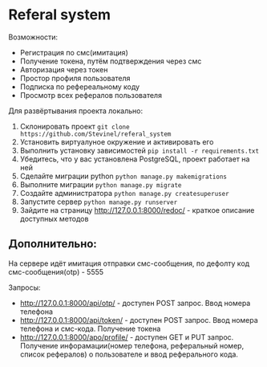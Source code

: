 # Referal system

Возможности:
- Регистрация по смс(имитация)
- Получение токена, путём подтверждения через смс
- Авторизация через токен
- Простор профиля пользователя
- Подписка по рефереальному коду
- Просмотр всех рефералов пользователя

Для развёртывания проекта локально:
1. Склонировать проект ```git clone https://github.com/Stevinel/referal_system```
2. Установить виртуалуное окружение и активировать его
3. Выполнить установку зависимостей ```pip install -r requirements.txt```
4. Убедитесь, что у вас установлена PostgreSQL, проект работает на ней
5. Сделайте миграции python ```python manage.py makemigrations```
6. Выполните миграции ```python manage.py migrate```
7. Создайте администратора ```python manage.py createsuperuser```
8. Запустите сервер ```python manage.py runserver```
9. Зайдите на страницу http://127.0.0.1:8000/redoc/ - краткое описание доступных методов

## Дополнительно:
На сервере идёт имитация отправки смс-сообщения, по дефолту код смс-сообщения(otp) - 5555

Запросы:
- http://127.0.0.1:8000/api/otp/ - доступен POST запрос. Ввод номера телефона
- http://127.0.0.1:8000/api/token/ - доступен POST запрос. Ввод номера телефона и смс-кода. Получение токена
- http://127.0.0.1:8000/apo/profile/ - доступен GET и PUT запрос. Получение инфорамации(номер телефона, реферальный номер, список рефералов) о пользователе и ввод реферального кода.
